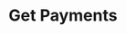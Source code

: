 ---
title: Get Payments
api:
  file: openapi.json
  operationId: Payment-get_payments
hidden: false
---